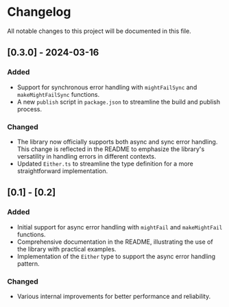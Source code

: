 # Changelog

All notable changes to this project will be documented in this file.

## [0.3.0] - 2024-03-16

### Added
- Support for synchronous error handling with `mightFailSync` and `makeMightFailSync` functions.
- A new `publish` script in `package.json` to streamline the build and publish process.

### Changed
- The library now officially supports both async and sync error handling. This change is reflected in the README to emphasize the library's versatility in handling errors in different contexts.
- Updated `Either.ts` to streamline the type definition for a more straightforward implementation.

## [0.1] - [0.2]


### Added
- Initial support for async error handling with `mightFail` and `makeMightFail` functions.
- Comprehensive documentation in the README, illustrating the use of the library with practical examples.
- Implementation of the `Either` type to support the async error handling pattern.

### Changed
- Various internal improvements for better performance and reliability.
